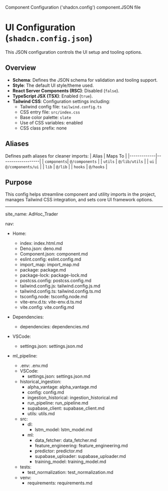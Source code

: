 Component Configuration ('shadcn.config')
component.JSON file 

# UI Configuration (`shadcn.config.json`)

This JSON configuration controls the UI setup and tooling options.

## Overview

- **Schema**: Defines the JSON schema for validation and tooling support.
- **Style**: The default UI style/theme used.
- **React Server Components (RSC)**: Disabled (`false`).
- **TypeScript JSX (TSX)**: Enabled (`true`).
- **Tailwind CSS**: Configuration settings including:
  - Tailwind config file: `tailwind.config.ts`
  - CSS entry file: `src/index.css`
  - Base color palette: `slate`
  - Use of CSS variables: enabled
  - CSS class prefix: none

## Aliases

Defines path aliases for cleaner imports:
| Alias       | Maps To           |
|-------------|-------------------|
| `components`| `@/components`    |
| `utils`     | `@/lib/utils`     |
| `ui`        | `@/components/ui` |
| `lib`       | `@/lib`           |
| `hooks`     | `@/hooks`         |

## Purpose

This config helps streamline component and utility imports in the project, manages Tailwind CSS integration, and sets core UI framework options.

---
site_name: AdHoc_Trader

nav:
  - Home:
      - index: index.html.md
      - Deno.json: deno.md
      - Component.json: component.md
      - eslint.config: eslint.config.md
      - import_map: import_map.md
      - package: package.md
      - package-lock: package-lock.md
      - postcss.config: postcss.config.md
      - tailwind.config.js: tailwind.config.js.md
      - tailwind.config.ts: tailwind.config.ts.md
      - tsconfig.node: tsconfig.node.md
      - vite-env.d.ts: vite-env.d.ts.md
      - vite.config: vite.config.md

  - Dependencies:
      - dependencies: dependencies.md

  - VSCode:
      - settings.json: settings.json.md

  - ml_pipeline:
      - .env: .env.md
      - VSCode:
          - settings.json: settings.json.md
      - historical_ingestion:
          - alpha_vantage: alpha_vantage.md
          - config: config.md
          - ingestion_historical: ingestion_historical.md
          - run_pipeline: run_pipeline.md
          - supabase_client: supabase_client.md
          - utils: utils.md
      - src:
          - dl:
              - lstm_model: lstm_model.md
          - ml:
              - data_fetcher: data_fetcher.md
              - feature_engineering: feature_engineering.md
              - predictor: predictor.md
              - supabase_uploader: supabase_uploader.md
              - training_model: training_model.md
      - tests:
          - test_normalization: test_normalization.md
      - venv:
          - requirements: requirements.md
